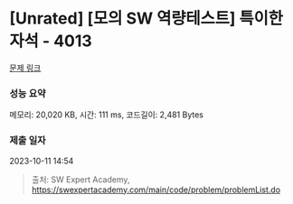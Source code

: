 # [Unrated] [모의 SW 역량테스트] 특이한 자석 - 4013 

[문제 링크](https://swexpertacademy.com/main/code/problem/problemDetail.do?contestProbId=AWIeV9sKkcoDFAVH) 

### 성능 요약

메모리: 20,020 KB, 시간: 111 ms, 코드길이: 2,481 Bytes

### 제출 일자

2023-10-11 14:54



> 출처: SW Expert Academy, https://swexpertacademy.com/main/code/problem/problemList.do